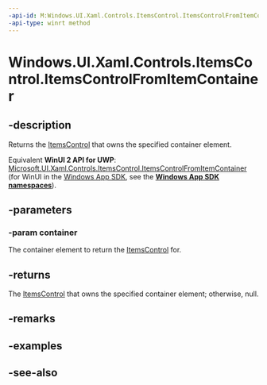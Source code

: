 ```yaml
---
-api-id: M:Windows.UI.Xaml.Controls.ItemsControl.ItemsControlFromItemContainer(Windows.UI.Xaml.DependencyObject)
-api-type: winrt method
---
```


<!-- Method syntax
public Windows.UI.Xaml.Controls.ItemsControl ItemsControlFromItemContainer(Windows.UI.Xaml.DependencyObject container)
-->

# Windows.UI.Xaml.Controls.ItemsControl.ItemsControlFromItemContainer

## -description
Returns the [ItemsControl](itemscontrol.md) that owns the specified container element.

Equivalent **WinUI 2 API for UWP**: [Microsoft.UI.Xaml.Controls.ItemsControl.ItemsControlFromItemContainer](/windows/winui/api/microsoft.ui.xaml.controls.itemscontrol.itemscontrolfromitemcontainer) (for WinUI in the [Windows App SDK](/windows/apps/windows-app-sdk/), see the **[Windows App SDK namespaces](/windows/windows-app-sdk/api/winrt/)**).

## -parameters
### -param container
The container element to return the [ItemsControl](itemscontrol.md) for.

## -returns
The [ItemsControl](itemscontrol.md) that owns the specified container element; otherwise, null.

## -remarks

## -examples

## -see-also
